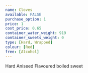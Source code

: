 ```yaml
---
name: Cloves
available: FALSE
purchase_option: 1
price: 1
cost_price: 0.65
container_water_weight: 919
container_sweets_weight: 0
type: [Hard, Wrapped]
colour: [Red]
free: [Alcohol]
---
```

Hard Aniseed Flavoured boiled sweet